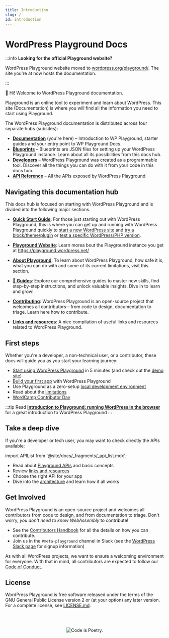 ```yaml
---
title: Introduction
slug: /
id: introduction
---
```


# WordPress Playground Docs

:::info **Looking for the official Playground website?**

WordPress Playground website moved to [wordpress.org/playground/](https://wordpress.org/playground/). The site you're at now hosts the documentation.

:::

👋 Hi! Welcome to WordPress Playground documentation.

Playground is an online tool to experiment and learn about WordPress. This site (Documentation) is where you will find all the information you need to start using Playground.

<p class="docs-hubs">The WordPress Playground documentation is distributed across four separate hubs (subsites):</p>

-   [**Documentation**](/wordpress-playground/) (you're here) – Introduction to WP Playground, starter guides and your entry point to WP Playground Docs.
-   [**Blueprints**](/wordpress-playground/blueprints/index) – Blueprints are JSON files for setting up your WordPress Playground instance. Learn about all its possibilities from this docs hub.
-   [**Developers**](/wordpress-playground/developers) – WordPress Playground was created as a programmable tool. Discover all the things you can do with it from your code in this docs hub.
-   [**API Reference**](/wordpress-playground/api) – All the APIs exposed by WordPress Playground

## Navigating this documentation hub

This docs hub is focused on starting with WordPress Playground and is divided into the following major sections.

-   **[Quick Start Guide](./quick-start-guide.md)**: For those just starting out with WordPress Playground, this is where you can get up and running with WordPress Playground quickly to [start a new WordPress site](/wordpress-playground/quick-start-guide#start-a-new-wordpress-site) and [try a block/theme/plugin](/wordpress-playground/quick-start-guide#try-a-block-a-theme-or-a-plugin) or [test a specific WordPress/PHP version](/wordpress-playground/quick-start-guide#use-a-specific-wordpress-or-php-version).

-   **[Playground Website](./web-instance)**: Learn morea bout the Playground instance you get at https://playground.wordpress.net/

-   **[About Playground](./about/index.md)**: To learn about WordPress Playground, how safe it is, what you can do with and some of its current limitations, visit this section.

-   **[📖 Guides](./guides/index)**: Explore our comprehensive guides to master new skills, find step-by-step instructions, and unlock valuable insights. Dive in to learn and grow!

-   **[Contributing](./contributing/)**: WordPress Playground is an open-source project that welcomes all contributors—from code to design, documentation to triage. Learn here how to contribute.

-   **[Links and resources](./resources)**: A nice compilation of useful links and resources related to WordPress Playground.

## First steps

Whether you're a developer, a non-technical user, or a contributor, these docs will guide you as you start your learning journey:

-   [Start using WordPress Playground](./quick-start-guide.md) in 5 minutes (and check out the [demo site](https://playground.wordpress.net/))
-   [Build your first app](../developers/03-build-an-app/01-index.md) with WordPress Playground
-   Use Playground as a zero-setup [local development environment](../developers/05-local-development/02-vscode-extension.md)
-   Read about the [limitations](../developers/24-limitations/01-index.md)
-   [WordCamp Contributor Day](./contributing/contributor-day.md)

:::tip
Read [**Introduction to Playground: running WordPress in the browser**](https://developer.wordpress.org/news/2024/04/05/introduction-to-playground-running-wordpress-in-the-browser/) for a great introduction to WordPress Playground
:::

## Take a deep dive

If you're a developer or tech user, you may want to check directly the APIs available:

import APIList from '@site/docs/\_fragments/\_api_list.mdx';

-   Read about [Playground APIs](../developers/06-playground-apis/01-index.md) and basic concepts
-   Review [links and resources](./resources.md)
-   Choose the right API for your app <APIList />
-   Dive into the [architecture](../developers/23-architecture/01-index.md) and learn how it all works

## Get Involved

WordPress Playground is an open-source project and welcomes all contributors from code to design, and from documentation to triage. Don't worry, _you don't need to know WebAssembly_ to contribute!

-   See the [Contributors Handbook](./contributing/) for all the details on how you can contribute.
-   Join us in the `#meta-playground` channel in Slack (see the [WordPress Slack page](https://make.wordpress.org/chat/) for signup information)

As with all WordPress projects, we want to ensure a welcoming environment for everyone. With that in mind, all contributors are expected to follow our [Code of Conduct](https://make.wordpress.org/handbook/community-code-of-conduct/).

## License

WordPress Playground is free software released under the terms of the GNU General Public License version 2 or (at your option) any later version. For a complete license, see [LICENSE.md](https://github.com/WordPress/wordpress-playground/blob/trunk/LICENSE).

<br/><br/><p align="center"><img src="https://s.w.org/style/images/codeispoetry.png?1" alt="Code is Poetry." /></p>
